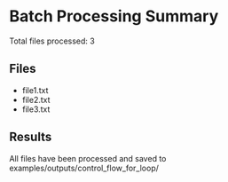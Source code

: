 # Batch Processing Summary

Total files processed: 3

## Files
- file1.txt
- file2.txt
- file3.txt

## Results
All files have been processed and saved to examples/outputs/control_flow_for_loop/